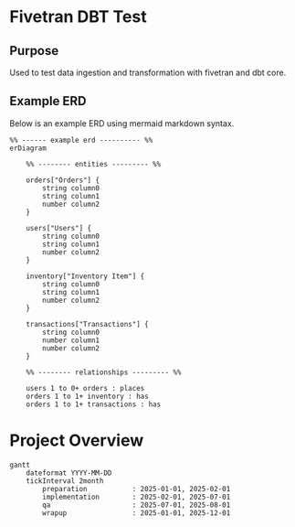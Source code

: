 # Fivetran DBT Test

## Purpose
Used to test data ingestion and transformation with fivetran and dbt core.

## Example ERD
Below is an example ERD using mermaid markdown syntax.

```mermaid
%% ------ example erd ---------- %%
erDiagram
    
    %% -------- entities --------- %%

    orders["Orders"] {
        string column0
        string column1
        number column2
    }

    users["Users"] {
        string column0
        string column1
        number column2
    }

    inventory["Inventory Item"] {
        string column0
        string column1
        number column2
    }

    transactions["Transactions"] {
        string column0
        number column1
        number column2
    }

    %% -------- relationships --------- %%
    
    users 1 to 0+ orders : places
    orders 1 to 1+ inventory : has
    orders 1 to 1+ transactions : has
```

# Project Overview
```mermaid
gantt
    dateformat YYYY-MM-DD
    tickInterval 2month
        preparation           : 2025-01-01, 2025-02-01
        implementation        : 2025-02-01, 2025-07-01
        qa                    : 2025-07-01, 2025-08-01
        wrapup                : 2025-01-01, 2025-12-01
```